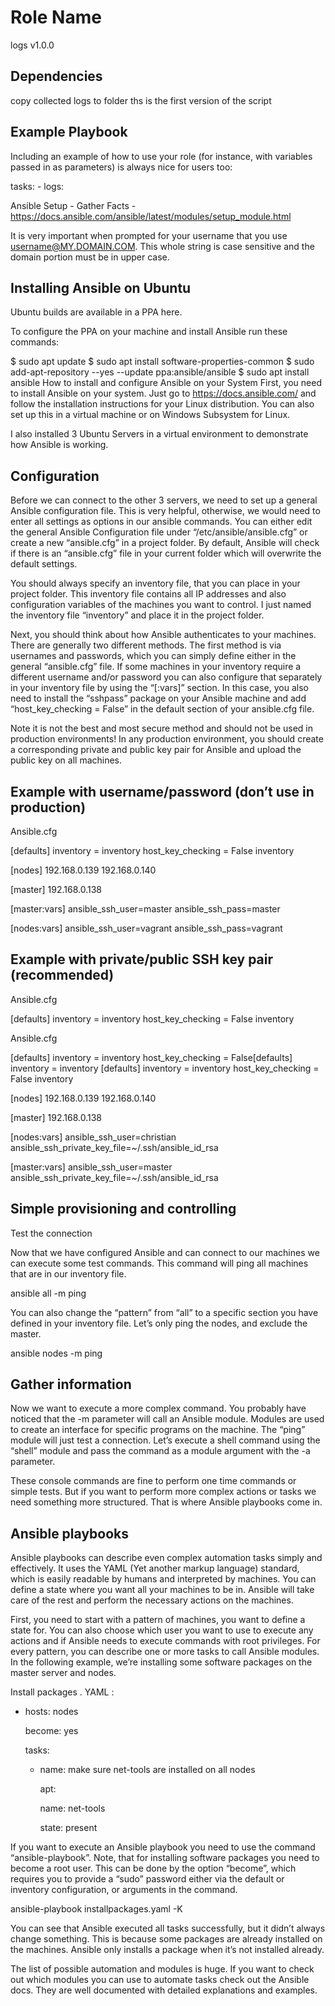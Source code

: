 
Role Name
=========

logs v1.0.0

Dependencies
------------

copy collected logs to folder 
ths is the first version of the script 

Example Playbook
----------------

Including an example of how to use your role (for instance, with variables passed in as parameters) is always nice for users too:

  tasks:
    - logs:  
    
Ansible Setup - Gather Facts - https://docs.ansible.com/ansible/latest/modules/setup_module.html

It is very important when prompted for your username that you use username@MY.DOMAIN.COM. This whole string is case sensitive and the domain portion must be in upper case.


Installing Ansible on Ubuntu
----------------------------
Ubuntu builds are available in a PPA here.

To configure the PPA on your machine and install Ansible run these commands:

$ sudo apt update
$ sudo apt install software-properties-common
$ sudo add-apt-repository --yes --update ppa:ansible/ansible
$ sudo apt install ansible
How to install and configure Ansible on your System
First, you need to install Ansible on your system. Just go to https://docs.ansible.com/ and follow the installation instructions for your Linux distribution. You can also set up this in a virtual machine or on Windows Subsystem for Linux.

I also installed 3 Ubuntu Servers in a virtual environment to demonstrate how Ansible is working.

Configuration
-------------
Before we can connect to the other 3 servers, we need to set up a general Ansible configuration file. This is very helpful, otherwise, we would need to enter all settings as options in our ansible commands. You can either edit the general Ansible Configuration file under “/etc/ansible/ansible.cfg” or create a new “ansible.cfg” in a project folder. By default, Ansible will check if there is an “ansible.cfg” file in your current folder which will overwrite the default settings.

You should always specify an inventory file, that you can place in your project folder. This inventory file contains all IP addresses and also configuration variables of the machines you want to control. I just named the inventory file “inventory” and place it in the project folder.

Next, you should think about how Ansible authenticates to your machines. There are generally two different methods. The first method is via usernames and passwords, which you can simply define either in the general “ansible.cfg” file. If some machines in your inventory require a different username and/or password you can also configure that separately in your inventory file by using the “[<name>:vars]” section. In this case, you also need to install the “sshpass” package on your Ansible machine and add “host_key_checking = False” in the default section of your ansible.cfg file.

Note it is not the best and most secure method and should not be used in production environments! In any production environment, you should create a corresponding private and public key pair for Ansible and upload the public key on all machines.

Example with username/password (don’t use in production)
--------------------------------------------------------
Ansible.cfg

[defaults]
inventory = inventory
host_key_checking = False
inventory

[nodes]
192.168.0.139
192.168.0.140

[master]
192.168.0.138

[master:vars]
ansible_ssh_user=master
ansible_ssh_pass=master

[nodes:vars]
ansible_ssh_user=vagrant
ansible_ssh_pass=vagrant
  
Example with private/public SSH key pair (recommended)
------------------------------------------------------
Ansible.cfg

[defaults]
inventory = inventory
host_key_checking = False
inventory

Ansible.cfg

[defaults]
inventory = inventory
host_key_checking = False[defaults]
inventory = inventory
[defaults]
inventory = inventory
host_key_checking = False
inventory

[nodes]
192.168.0.139
192.168.0.140

[master]
192.168.0.138

[nodes:vars]
ansible_ssh_user=christian
ansible_ssh_private_key_file=~/.ssh/ansible_id_rsa

[master:vars]
ansible_ssh_user=master
ansible_ssh_private_key_file=~/.ssh/ansible_id_rsa
  
Simple provisioning and controlling
-----------------------------------
Test the connection
  
Now that we have configured Ansible and can connect to our machines we can execute some test commands. This command will ping all machines that are in our inventory file.

ansible all -m ping

You can also change the “pattern” from “all” to a specific section you have defined in your inventory file. Let’s only ping the nodes, and exclude the master.

ansible nodes -m ping

Gather information
------------------
  
Now we want to execute a more complex command. You probably have noticed that the -m parameter will call an Ansible module. Modules are used to create an interface for specific programs on the machine. The “ping” module will just test a connection. Let’s execute a shell command using the “shell” module and pass the command as a module argument with the -a parameter.


These console commands are fine to perform one time commands or simple tests. But if you want to perform more complex actions or tasks we need something more structured. That is where Ansible playbooks come in.

Ansible playbooks
-----------------
Ansible playbooks can describe even complex automation tasks simply and effectively. It uses the YAML (Yet another markup language) standard, which is easily readable by humans and interpreted by machines. You can define a state where you want all your machines to be in. Ansible will take care of the rest and perform the necessary actions on the machines.

First, you need to start with a pattern of machines, you want to define a state for. You can also choose which user you want to use to execute any actions and if Ansible needs to execute commands with root privileges. For every pattern, you can describe one or more tasks to call Ansible modules. In the following example, we’re installing some software packages on the master server and nodes.

Install packages . YAML :

- hosts: nodes
  
  become: yes
  
  tasks:
  
    - name: make sure net-tools are installed on all nodes
  
      apt:
  
        name: net-tools
  
        state: present
  
If you want to execute an Ansible playbook you need to use the command “ansible-playbook”. Note, that for installing software packages you need to become a root user. This can be done by the option “become”, which requires you to provide a “sudo” password either via the default or inventory configuration, or arguments in the command.

ansible-playbook installpackages.yaml -K

You can see that Ansible executed all tasks successfully, but it didn’t always change something. This is because some packages are already installed on the machines. Ansible only installs a package when it’s not installed already.

The list of possible automation and modules is huge. If you want to check out which modules you can use to automate tasks check out the Ansible docs. They are well documented with detailed explanations and examples.

